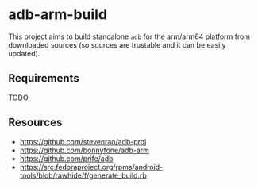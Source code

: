 # adb-arm-build

This project aims to build standalone `adb` for the arm/arm64 platform from downloaded sources (so sources are trustable and it can be easily updated).

## Requirements

TODO

## Resources
- https://github.com/stevenrao/adb-proj
- https://github.com/bonnyfone/adb-arm
- https://github.com/prife/adb
- https://src.fedoraproject.org/rpms/android-tools/blob/rawhide/f/generate_build.rb
